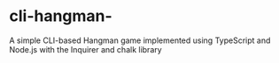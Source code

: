# cli-hangman-
A simple CLI-based Hangman game implemented using TypeScript and Node.js with the Inquirer and chalk library
